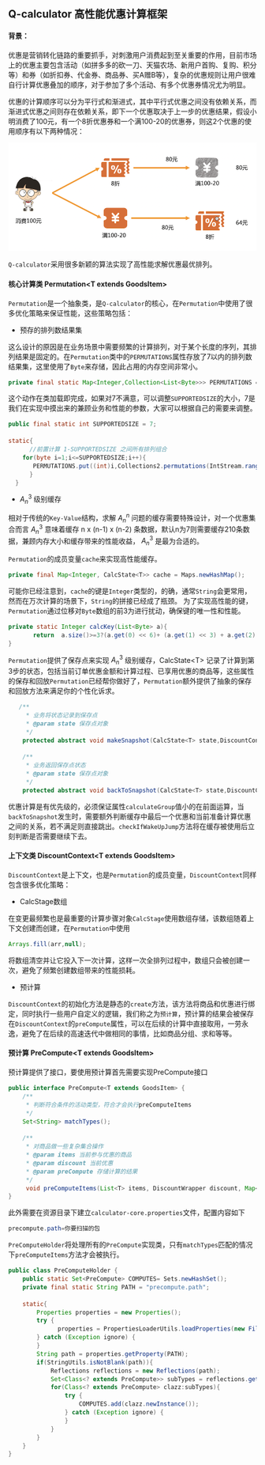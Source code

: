 ## Q-calculator 高性能优惠计算框架

#### 背景：

优惠是营销转化链路的重要抓手，对刺激用户消费起到至关重要的作用，目前市场上的优惠主要包含活动（如拼多多的砍一刀、天猫农场、新用户首购、复购、积分等）和券（如折扣券、代金券、商品券、买A赠B等），复杂的优惠规则让用户很难自行计算优惠叠加的顺序，对于参加了多个活动、有多个优惠券情况尤为明显。

优惠的计算顺序可以分为平行式和渐进式，其中平行式优惠之间没有依赖关系，而渐进式优惠之间则存在依赖关系，即下一个优惠取决于上一步的优惠结果，假设小明消费了100元，有一个8折优惠券和一个满100-20的优惠券，则这2个优惠的使用顺序有以下两种情况：

![image-rela1](./READMEIMG/rela1.png)

`Q-calculator`采用很多新颖的算法实现了高性能求解优惠最优排列。

#### 核心计算类 Permutation&lt;T extends GoodsItem&gt;

`Permutation`是一个抽象类，是`Q-calculator`的核心，在`Permutation`中使用了很多优化策略来保证性能，这些策略包括：

- 预存的排列数结果集

这么设计的原因是在业务场景中需要频繁的计算排列，对于某个长度的序列，其排列结果是固定的。在`Permutation`类中的`PERMUTATIONS`属性存放了7以内的排列数结果集，这里使用了`Byte`来存储，因此占用的内存空间非常小。
```Java
private final static Map<Integer,Collection<List<Byte>>> PERMUTATIONS = Maps.newHashMap();

```
这个动作在类加载即完成，如果对7不满意，可以调整`SUPPORTEDSIZE`的大小，7是我们在实现中摸出来的兼顾业务和性能的参数，大家可以根据自己的需要来调整。

```Java
public final static int SUPPORTEDSIZE = 7;

static{
      //前置计算 1-SUPPORTEDSIZE 之间所有排列组合
    for(byte i=1;i<=SUPPORTEDSIZE;i++){
       PERMUTATIONS.put((int)i,Collections2.permutations(IntStream.range(0,i).boxed()                .map(x->(byte)x.intValue()).collect(Collectors.toList())));
      }
  }

```

- $A_n^3$ 级别缓存

相对于传统的`Key-Value`结构，求解 $A_n^n$ 问题的缓存需要特殊设计，对一个优惠集合而言 $A_n^3$ 意味着缓存 n x (n-1) x (n-2) 条数据，默认n为7则需要缓存210条数据，兼顾内存大小和缓存带来的性能收益， $A_n^3$ 是最为合适的。

`Permutation`的成员变量`cache`来实现高性能缓存。

```Java
private final Map<Integer, CalcState<T>> cache = Maps.newHashMap();
```
可能你已经注意到，`cache`的键是`Integer`类型的，的确，通常`String`会更常用，然而在万次计算的场景下，`String`的拼接已经成了瓶颈。
为了实现高性能的键，`Permutation`通过位移对`Byte`数组的前3为进行扰动，确保键的唯一性和性能。

```Java
private static Integer calcKey(List<Byte> a){
       return  a.size()>=3?(a.get(0) << 6)+ (a.get(1) << 3) + a.get(2):0;
}
```

`Permutation`提供了保存点来实现 $A_n^3$ 级别缓存，CalcState&lt;T&gt; 记录了计算到第3步的状态，包括当前订单优惠金额和计算过程、已享用优惠的商品等，这些属性的保存和回放`Permutation`已经帮你做好了，`Permutation`额外提供了抽象的保存和回放方法来满足你的个性化诉求。

```Java
   /**
     * 业务将状态记录到保存点
     * @param state 保存点对象
     */
    protected abstract void makeSnapshot(CalcState<T> state,DiscountContext<T> context);

    /**
     * 业务返回保存点状态
     * @param state 保存点对象
     */
    protected abstract void backToSnapshot(CalcState<T> state,DiscountContext<T> context);
```

优惠计算是有优先级的，必须保证属性`calculateGroup`值小的在前面运算，当`backToSnapshot`发生时，需要额外判断缓存中最后一个优惠和当前准备计算优惠之间的关系，若不满足则直接跳出。`checkIfWakeUpJump`方法将在缓存被使用后立刻判断是否需要继续下去。

#### 上下文类 DiscountContext&lt;T extends GoodsItem&gt;

`DiscountContext`是上下文，也是`Permutation`的成员变量，`DiscountContext`同样包含很多优化策略：

- CalcStage数组

在变更最频繁也是最重要的计算步骤对象`CalcStage`使用数组存储，该数组随着上下文创建而创建，在`Permutation`中使用

```Java
Arrays.fill(arr,null);
```

将数组清空并让它投入下一次计算，这样一次全排列过程中，数组只会被创建一次，避免了频繁创建数组带来的性能损耗。

- 预计算

`DiscountContext`的初始化方法是静态的`create`方法，该方法将商品和优惠进行绑定，同时执行一些用户自定义的逻辑，我们称之为`预计算`，预计算的结果会被保存在`DiscountContext`的`preCompute`属性，可以在后续的计算中直接取用，一劳永逸，避免了在后续的高速迭代中做相同的事情，比如商品分组、求和等等。

#### 预计算 PreCompute&lt;T extends GoodsItem&gt;

预计算提供了接口，要使用预计算首先需要实现PreCompute接口

```Java
public interface PreCompute<T extends GoodsItem> {
    /**
     * 判断符合条件的活动类型，符合才会执行preComputeItems
     */
    Set<String> matchTypes();

    /**
     * 对商品做一些复杂集合操作
     * @param items 当前参与优惠的商品
     * @param discount 当前优惠
     * @param preCompute 存储计算的结果
     */
     void preComputeItems(List<T> items, DiscountWrapper discount, Map<String,Object> preCompute);
}
```

此外需要在资源目录下建立`calculator-core.properties`文件，配置内容如下

```Java
precompute.path=你要扫描的包
```
`PreComputeHolder`将处理所有的`PreCompute`实现类，只有`matchTypes`匹配的情况下`preComputeItems`方法才会被执行。

```Java
public class PreComputeHolder {
    public static Set<PreCompute> COMPUTES= Sets.newHashSet();
    private final static String PATH = "precompute.path";

    static{
        Properties properties = new Properties();
        try {
              properties = PropertiesLoaderUtils.loadProperties(new FileSystemResource(Objects.requireNonNull(PreComputeHolder.class.getClassLoader().getResource("calculator-core.properties")).getPath()));
        } catch (Exception ignore) {
        }
        String path = properties.getProperty(PATH);
        if(StringUtils.isNotBlank(path)){
            Reflections reflections = new Reflections(path);
            Set<Class<? extends PreCompute>> subTypes = reflections.getSubTypesOf(PreCompute.class);
            for(Class<? extends PreCompute> clazz:subTypes){
                try {
                    COMPUTES.add(clazz.newInstance());
                } catch (Exception ignore) {
                }
            }
        }
    }
}
```
